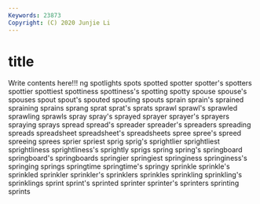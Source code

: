 ```yaml
---
Keywords: 23873
Copyright: (C) 2020 Junjie Li
---
```


# title

Write contents here!!!
ng
spotlights 
spots 
spotted 
spotter 
spotter's 
spotters 
spottier 
spottiest 
spottiness 
spottiness's
spotting 
spotty 
spouse 
spouse's 
spouses 
spout 
spout's 
spouted 
spouting 
spouts
sprain 
sprain's 
sprained 
spraining 
sprains 
sprang 
sprat 
sprat's 
sprats 
sprawl
sprawl's 
sprawled 
sprawling 
sprawls 
spray 
spray's 
sprayed 
sprayer 
sprayer's 
sprayers
spraying 
sprays 
spread 
spread's 
spreader 
spreader's 
spreaders 
spreading 
spreads 
spreadsheet
spreadsheet's 
spreadsheets 
spree 
spree's 
spreed 
spreeing 
sprees 
sprier 
spriest 
sprig
sprig's 
sprightlier 
sprightliest 
sprightliness 
sprightliness's 
sprightly 
sprigs 
spring 
spring's 
springboard
springboard's 
springboards 
springier 
springiest 
springiness 
springiness's 
springing 
springs 
springtime 
springtime's
springy 
sprinkle 
sprinkle's 
sprinkled 
sprinkler 
sprinkler's 
sprinklers 
sprinkles 
sprinkling 
sprinkling's
sprinklings 
sprint 
sprint's 
sprinted 
sprinter 
sprinter's 
sprinters 
sprinting 
sprints 
